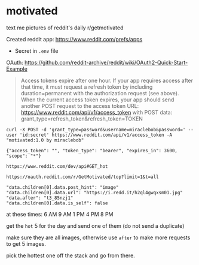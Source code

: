 # motivated
text me pictures of reddit's daily r/getmotivated

Created reddit app: https://www.reddit.com/prefs/apps
* Secret in `.env` file

OAuth: https://github.com/reddit-archive/reddit/wiki/OAuth2-Quick-Start-Example
> Access tokens expire after one hour. If your app requires access after that time, it must request a refresh token by including duration=permanent with the authorization request (see above). When the current access token expires, your app should send another POST request to the access token URL: https://www.reddit.com/api/v1/access_token with POST data: grant_type=refresh_token&refresh_token=TOKEN
```
curl -X POST -d 'grant_type=password&username=miraclebob&password=' --user 'id:secret' https://www.reddit.com/api/v1/access_token -A "motivated:1.0 by miraclebob"

{"access_token": "", "token_type": "bearer", "expires_in": 3600, "scope": "*"}

https://www.reddit.com/dev/api#GET_hot

https://oauth.reddit.com/r/GetMotivated/top?limit=1&t=all

"data.children[0].data.post_hint": "image"
"data.children[0].data.url": "https://i.redd.it/h2ql4gwqxsm01.jpg"
"data.after": "t3_85nzj1"
"data.children[0].data.is_self": false
```

at these times:
6 AM
9 AM
1 PM
4 PM
8 PM 

get the `hot` 5 for the day and send one of them (do not send a duplicate)

make sure they are all images, otherwise use `after` to make more requests to get 5 images.

pick the hottest one off the stack and go from there.
